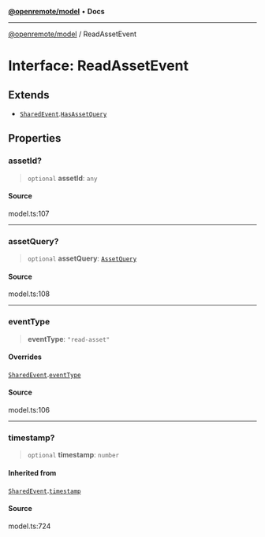 [**@openremote/model**](../README.md) • **Docs**

***

[@openremote/model](../globals.md) / ReadAssetEvent

# Interface: ReadAssetEvent

## Extends

- [`SharedEvent`](SharedEvent.md).[`HasAssetQuery`](HasAssetQuery.md)

## Properties

### assetId?

> `optional` **assetId**: `any`

#### Source

model.ts:107

***

### assetQuery?

> `optional` **assetQuery**: [`AssetQuery`](AssetQuery.md)

#### Source

model.ts:108

***

### eventType

> **eventType**: `"read-asset"`

#### Overrides

[`SharedEvent`](SharedEvent.md).[`eventType`](SharedEvent.md#eventtype)

#### Source

model.ts:106

***

### timestamp?

> `optional` **timestamp**: `number`

#### Inherited from

[`SharedEvent`](SharedEvent.md).[`timestamp`](SharedEvent.md#timestamp)

#### Source

model.ts:724
